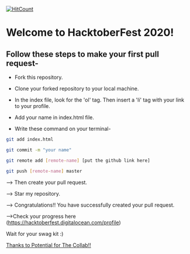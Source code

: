 [![HitCount](http://hits.dwyl.com/pranikz/Hacktoberfest-2020.svg)](http://hits.dwyl.com/pranikz/Hacktoberfest-2020)
# Welcome to HacktoberFest 2020!

##  Follow these steps to make your first pull request-

- Fork this repository.

- Clone your forked repository to your local machine.

- In the index file, look for the 'ol' tag. Then insert a 'li' tag with your link to your profile.

- Add your name in index.html file.

- Write these command on your terminal-

```sh
git add index.html
```

```sh
git commit -m "your name"
```

```sh
git remote add [remote-name] [put the github link here]
```

```sh
git push [remote-name] master
```

--> Then create your pull request.

--> Star my repository.

--> Congratulations!! You have successfully created your pull request.

-->Check your progress here (https://hacktoberfest.digitalocean.com/profile)

Wait for your swag kit :)

[Thanks to Potential for The Collab!! ](https://github.com/Potential17/)
